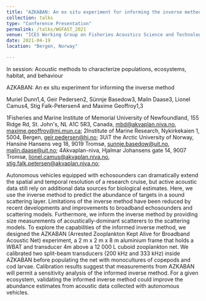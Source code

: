 ```yaml
---
title: "AZKABAN: An ex situ experiment for informing the inverse method"
collection: talks
type: "Conference Presentation"
permalink: /talks/WGFAST_2021
venue: "ICES Working Group on Fisheries Acoustics Science and Technology (WGFAST) Meeting (Online)"
date: 2021-04-19
location: "Bergen, Norway"

---
```

In session: Acoustic methods to characterize populations, ecosystems, habitat, and behaviour

AZKABAN: An ex situ experiment for informing the inverse method

Muriel Dunn1,4, Geir Pedersen2, Sünnje Basedow3, Malin Daase3, Lionel Camus4, Stig Falk-Petersen4 and Maxime Geoffroy1,3 

1Fisheries and Marine Institute of Memorial University of Newfoundland, 155 Ridge Rd, St. John's, NL A1C 5R3, Canada, mbd@akvaplan.niva.no, maxime.geoffroy@mi.mun.ca;
2Institute of Marine Research, Nykirkekaien 1, 5004, Bergen, geir.pedersen@hi.no; 
3UiT the Arctic University of Norway, Hansine Hansens veg 18, 9019 Tromsø, sunnje.basedow@uit.no, malin.daase@uit.no; 
4Akvaplan-niva, Hjalmar Johansens gate 14, 9007 Tromsø, lionel.camus@akvaplan.niva.no, stig.falk.petersen@akvaplan.niva.no;

Autonomous vehicles equipped with echosounders can dramatically extend the spatial and temporal resolution of a research cruise, but active acoustic data still rely on additional data sources for biological estimates. Here, we use the inverse method to predict the abundance of targets in a sound scattering layer. Limitations of the inverse method have been reduced by recent developments and improvements to broadband echosounders and scattering models. Furthermore, we inform the inverse method by providing size measurements of acoustically-dominant scatterers to the scattering models. To explore the capabilities of the informed inverse method, we designed the AZKABAN (Arrested Zooplankton Kept Alive for Broadband Acoustic Net) experiment, a 2 m x 2 m x 8 m aluminium frame that holds a WBAT and transducer 4m above a 12 000 L cuboid zooplankton net. We calibrated two split-beam transducers (200 kHz and 333 kHz) inside AZKABAN before populating the net with monocultures of copepods and cod larvae. Calibration results suggest that measurements from AZKABAN will permit a sensitivity analysis of the informed inverse method. For a given ecosystem, validating the informed inverse method could improve the abundance estimates from acoustic data collected with autonomous vehicles.
